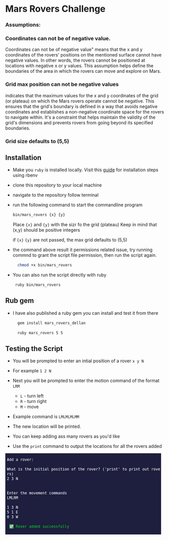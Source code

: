 # Mars Rovers Challenge
 
 ### Assumptions:
 ### Coordinates can not be of negative value.
 Coordinates can not be of negative value" means that the x and y coordinates of the rovers' positions on the mentioned surface cannot have negative values. In other words, the rovers cannot be positioned at locations with negative x or y values. This assumption helps define the boundaries of the area in which the rovers can move and explore on Mars.

 ### Grid max position can not be negative values
  indicates that the maximum values for the x and y coordinates of the grid (or plateau) on which the Mars rovers operate cannot be negative. This ensures that the grid's boundary is defined in a way that avoids negative coordinates and establishes a non-negative coordinate space for the rovers to navigate within. It's a constraint that helps maintain the validity of the grid's dimensions and prevents rovers from going beyond its specified boundaries.

  ### Grid size defaults to (5,5)




## Installation
- Make you `ruby` is installed locally.
Visit this [guide](https://www.digitalocean.com/community/tutorials/how-to-install-ruby-on-rails-with-rbenv-on-ubuntu-20-04) for installation steps using rbenv

- clone this repository to your local machine
- navigate to the repository follow terminal
- run the following command to start the commandline program
  ```bash
  bin/mars_rovers {x} {y}
  ```
  Place `{x}` and `{y}` with the sizr fo the grid (plateau)
  Keep in mind that (x,y) should be positive integers

  if `{x}` `{y}` are not passed, the max grid defaults to (5,5)

- the command above result it permissions related issue, try running commnd to grant the script file permission, then run the script again.
  
  ```bash
    chmod +x bin/mars_rovers
  ```

- You can also run the script directly with ruby

  ```bash
   ruby bin/mars_rovers 
  ```
 ## Rub gem
 - I have also published a ruby gem you can install and test it from there

    ```bash
      gem install mars_rovers_dellan
    ```

    ```bash
      ruby mars_rovers 5 5
    ```


## Testing the Script
- You will be prompted to enter an intial position of a rover `x y N`
- For example `1 2 N`
- Next you will be prompted to enter the motion command of the format `LRM`
    
    - `L`  - turn left
    - `R`  - turn right
    - `M`  - move

- Example command is `LMLMLMLMM`
  
- The new location will be printed.

- You can keep adding ass many rovers as you'd like
- Use the `print` command to output the locations for all the rovers added

  
![Screenshot](<Screenshot from 2023-08-22 03-58-07.png>)




